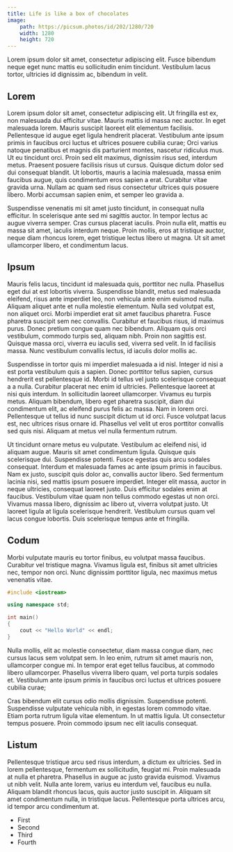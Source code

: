 ```yaml
---
title: Life is like a box of chocolates
image:
    path: https://picsum.photos/id/202/1280/720
    width: 1280
    height: 720
---
```


Lorem ipsum dolor sit amet, consectetur adipiscing elit. Fusce bibendum neque eget nunc mattis eu sollicitudin enim tincidunt. Vestibulum lacus tortor, ultricies id dignissim ac, bibendum in velit.

## Lorem

Lorem ipsum dolor sit amet, consectetur adipiscing elit. Ut fringilla est ex, non malesuada dui efficitur vitae. Mauris mattis id massa nec auctor. In eget malesuada lorem. Mauris suscipit laoreet elit elementum facilisis. Pellentesque id augue eget ligula hendrerit placerat. Vestibulum ante ipsum primis in faucibus orci luctus et ultrices posuere cubilia curae; Orci varius natoque penatibus et magnis dis parturient montes, nascetur ridiculus mus. Ut eu tincidunt orci. Proin sed elit maximus, dignissim risus sed, interdum metus. Praesent posuere facilisis risus ut cursus. Quisque dictum dolor sed dui consequat blandit. Ut lobortis, mauris a lacinia malesuada, massa enim faucibus augue, quis condimentum eros sapien a erat. Curabitur vitae gravida urna. Nullam ac quam sed risus consectetur ultrices quis posuere libero. Morbi accumsan sapien enim, et semper leo gravida a.

Suspendisse venenatis mi sit amet justo tincidunt, in consequat nulla efficitur. In scelerisque ante sed mi sagittis auctor. In tempor lectus ac augue viverra semper. Cras cursus placerat iaculis. Proin nulla elit, mattis eu massa sit amet, iaculis interdum neque. Proin mollis, eros at tristique auctor, neque diam rhoncus lorem, eget tristique lectus libero ut magna. Ut sit amet ullamcorper libero, et condimentum lacus.

## Ipsum

Mauris felis lacus, tincidunt id malesuada quis, porttitor nec nulla. Phasellus eget dui at est lobortis viverra. Suspendisse blandit, metus sed malesuada eleifend, risus ante imperdiet leo, non vehicula ante enim euismod nulla. Aliquam aliquet ante et nulla molestie elementum. Nulla sed volutpat est, non aliquet orci. Morbi imperdiet erat sit amet faucibus pharetra. Fusce pharetra suscipit sem nec convallis. Curabitur et faucibus risus, id maximus purus. Donec pretium congue quam nec bibendum. Aliquam quis orci vestibulum, commodo turpis sed, aliquam nibh. Proin non sagittis est. Quisque massa orci, viverra eu iaculis sed, viverra sed velit. In id facilisis massa. Nunc vestibulum convallis lectus, id iaculis dolor mollis ac.

Suspendisse in tortor quis mi imperdiet malesuada a id nisl. Integer id nisi a est porta vestibulum quis a sapien. Donec porttitor tellus sapien, cursus hendrerit est pellentesque id. Morbi id tellus vel justo scelerisque consequat a a nulla. Curabitur placerat nec enim id ultricies. Pellentesque laoreet at nisi quis interdum. In sollicitudin laoreet ullamcorper. Vivamus eu turpis metus. Aliquam bibendum, libero eget pharetra suscipit, diam dui condimentum elit, ac eleifend purus felis ac massa. Nam in lorem orci. Pellentesque ut tellus id nunc suscipit dictum ut id orci. Fusce volutpat lacus est, nec ultrices risus ornare id. Phasellus vel velit ut eros porttitor convallis sed quis nisi. Aliquam at metus vel nulla fermentum rutrum.

Ut tincidunt ornare metus eu vulputate. Vestibulum ac eleifend nisi, id aliquam augue. Mauris sit amet condimentum ligula. Quisque quis scelerisque dui. Suspendisse potenti. Fusce egestas quis arcu sodales consequat. Interdum et malesuada fames ac ante ipsum primis in faucibus. Nam ex justo, suscipit quis dolor ac, convallis auctor libero. Sed fermentum lacinia nisi, sed mattis ipsum posuere imperdiet. Integer elit massa, auctor in neque ultricies, consequat laoreet justo. Duis efficitur sodales enim at faucibus. Vestibulum vitae quam non tellus commodo egestas ut non orci. Vivamus massa libero, dignissim ac libero ut, viverra volutpat justo. Ut laoreet ligula at ligula scelerisque hendrerit. Vestibulum cursus quam vel lacus congue lobortis. Duis scelerisque tempus ante et fringilla.

## Codum

Morbi vulputate mauris eu tortor finibus, eu volutpat massa faucibus. Curabitur vel tristique magna. Vivamus ligula est, finibus sit amet ultricies nec, tempor non orci. Nunc dignissim porttitor ligula, nec maximus metus venenatis vitae.

```cpp
#include <iostream>

using namespace std;

int main()
{
    cout << "Hello World" << endl;
}
```

Nulla mollis, elit ac molestie consectetur, diam massa congue diam, nec cursus lacus sem volutpat sem. In leo enim, rutrum sit amet mauris non, ullamcorper congue mi. In tempor erat eget tellus faucibus, at commodo libero ullamcorper. Phasellus viverra libero quam, vel porta turpis sodales et. Vestibulum ante ipsum primis in faucibus orci luctus et ultrices posuere cubilia curae;

Cras bibendum elit cursus odio mollis dignissim. Suspendisse potenti. Suspendisse vulputate vehicula nibh, in egestas lorem commodo vitae. Etiam porta rutrum ligula vitae elementum. In ut mattis ligula. Ut consectetur tempus posuere. Proin commodo ipsum nec elit iaculis consequat.

## Listum

Pellentesque tristique arcu sed risus interdum, a dictum ex ultricies. Sed in lorem pellentesque, fermentum ex sollicitudin, feugiat mi. Proin malesuada at nulla et pharetra. Phasellus in augue ac justo gravida euismod. Vivamus ut nibh velit. Nulla ante lorem, varius eu interdum vel, faucibus eu nulla. Aliquam blandit rhoncus lacus, quis auctor justo suscipit in. Aliquam sit amet condimentum nulla, in tristique lacus. Pellentesque porta ultrices arcu, id tempor arcu condimentum at.

* First
* Second
* Third
* Fourth
